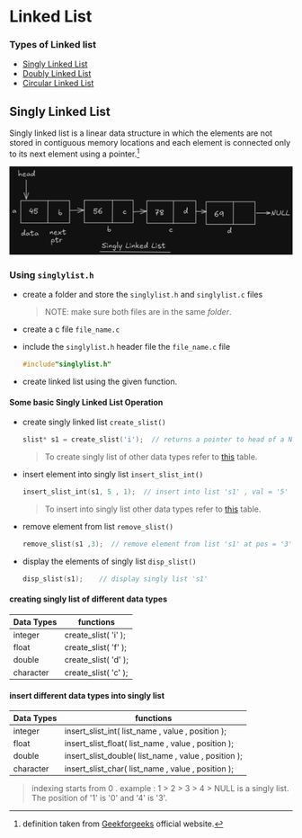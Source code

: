 # Linked List

### Types of Linked list
- [Singly Linked List](#singly-linked-list)
- [Doubly Linked List]()
- [Circular Linked List]()

## Singly Linked List

Singly linked list is a linear data structure in which the elements are not stored in contiguous memory locations and each element is connected only to its next element using a pointer.[^1]

[^1]: definition taken from [Geekforgeeks](https://www.geeksforgeeks.org/introduction-to-singly-linked-list/) official website.

![linked list](https://github.com/AryanShourya/Data-Structures-in-C/raw/c1b78e6e653ebb39be4c0a028b2cd02fa0322324/linked-list/pictures/singly-list-basic.png)


### Using `singlylist.h`

- create a folder and store the `singlylist.h` and `singlylist.c` files
    >NOTE: make sure both files are in the same _folder_.

- create a c file `file_name.c` 
- include the `singlylist.h` header file the `file_name.c` file
    ```c
    #include"singlylist.h"
    ```
- create linked list using the given function. 

#### Some basic Singly Linked List Operation

- create singly linked list `create_slist()`
    ```c
    slist* s1 = create_slist('i');  // returns a pointer to head of a NULL singly list of type integer.
    ```
    > To create singly list of other data types refer to [this](#creating-singly-list-of-different-data-types) table.

- insert element into singly list `insert_slist_int()`
    ```c
    insert_slist_int(s1, 5 , 1);  // insert into list 's1' , val = '5' , pos = '1' . first element starts with 0
    ```
    > To insert into singly list other data types refer to [this](#insert-different-data-types-into-singly-list) table.

- remove element from list `remove_slist()`
    ```c
    remove_slist(s1 ,3);  // remove element from list 's1' at pos = '3'  (indexing starts from 0);
    ```

- display the elements of singly list `disp_slist()`
    ```c
    disp_slist(s1);    // display singly list 's1'
    ```

#### creating singly list of different data types

|Data Types  | functions |
|----------- |-----------|
| integer | create_slist( 'i' );|
| float | create_slist( 'f' );|
| double | create_slist( 'd' );|
| character | create_slist( 'c' );|

#### insert different data types into singly list

|Data Types  | functions |
|----------- |-----------|
| integer | insert_slist_int( list_name , value , position ); |
| float | insert_slist_float( list_name , value , position );|
| double | insert_slist_double( list_name , value , position );|
| character | insert_slist_char( list_name , value , position ); |

> indexing starts from 0 . 
  example : 1 > 2 > 3 > 4 > NULL  is a singly list.
  The position of '1' is '0' and '4' is '3'.


